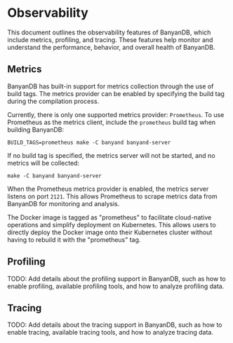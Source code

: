 # Observability

This document outlines the observability features of BanyanDB, which include metrics, profiling, and tracing. These features help monitor and understand the performance, behavior, and overall health of BanyanDB.

## Metrics

BanyanDB has built-in support for metrics collection through the use of build tags. The metrics provider can be enabled by specifying the build tag during the compilation process.

Currently, there is only one supported metrics provider: `Prometheus`. To use Prometheus as the metrics client, include the `prometheus` build tag when building BanyanDB:

`BUILD_TAGS=prometheus make -C banyand banyand-server`

If no build tag is specified, the metrics server will not be started, and no metrics will be collected:

`make -C banyand banyand-server`

When the Prometheus metrics provider is enabled, the metrics server listens on port `2121`. This allows Prometheus to scrape metrics data from BanyanDB for monitoring and analysis.

The Docker image is tagged as "prometheus" to facilitate cloud-native operations and simplify deployment on Kubernetes. This allows users to directly deploy the Docker image onto their Kubernetes cluster without having to rebuild it with the "prometheus" tag.

## Profiling

TODO: Add details about the profiling support in BanyanDB, such as how to enable profiling, available profiling tools, and how to analyze profiling data.

## Tracing

TODO: Add details about the tracing support in BanyanDB, such as how to enable tracing, available tracing tools, and how to analyze tracing data.

